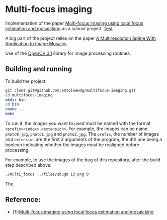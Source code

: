 # Multi-focus imaging

Implementation of the paper 
[Multi-focus imaging using local focus estimation and mosaicking]()
as a school project. [Test](#1).

A big part of the project relies on the paper 
[A Multiresolution Spline With Application to
 Image Mosaics](http://www.cs.toronto.edu/~mangas/teaching/320/assignments/a3/spline83.pdf).


Use of the [OpenCV 3.1](http://opencv.org/opencv-3-1.html) library for image processing routines.


## Building and running

To build the project:

```bash
git clone git@github.com:antoinewdg/multifocus-imaging.git
cd multifocus-imaging
mkdir bin
cd bin
cmake ..
make
```

To run it, the images you want to used must be named with the format `<prefix><index>.<extension>`.
For example, the images can be name `photo0.jpg`, `photo1.jpg` and `photo2.jpg`.
The `prefix`, the number of images and `extension` are the first 3 
arguments of the program, the 4th one being a boolean indicating 
whether the images must be realigned before processing.

For example, to use the images of the bug of this repository, after the build step 
described above:

```bash
./multi_focus ../files/sbug0 13 png 0
```

The 

[1]:https://vision.ece.ucsb.edu/sites/vision.ece.ucsb.edu/files/publications/fedorov_focus_icip2006.pdf/  ""



## Reference:

* \[1\]:<a id="1" />[Multi-focus imaging using local focus estimation and mosaicking][1]